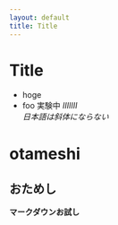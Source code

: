 ```yaml
---
layout: default
title: Title
---
```

# Title
- hoge
- foo
実験中
*IIIIIII*<br/>
*日本語は斜体にならない*

# otameshi
## おためし
**マークダウンお試し**
